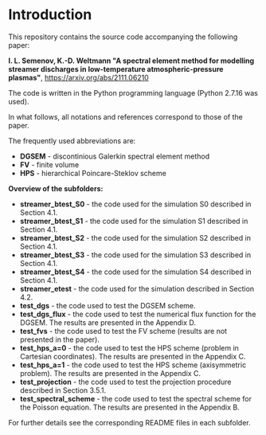 # Introduction

This repository contains the source code accompanying the following paper:

**I. L. Semenov, K.-D. Weltmann "A spectral element method for modelling streamer discharges in low-temperature atmospheric-pressure plasmas"**, https://arxiv.org/abs/2111.06210

The code is written in the Python programming language (Python 2.7.16 was used).

In what follows, all notations and references correspond to those of the paper.

The frequently used abbreviations are:
 - **DGSEM** - discontinious Galerkin spectral element method
 - **FV** - finite volume
 - **HPS** - hierarchical Poincare-Steklov scheme

**Overview of the subfolders:**
 - **streamer_btest_S0** - the code used for the simulation S0 described in Section 4.1.
 - **streamer_btest_S1** - the code used for the simulation S1 described in Section 4.1.
 - **streamer_btest_S2** - the code used for the simulation S2 described in Section 4.1.
 - **streamer_btest_S3** - the code used for the simulation S3 described in Section 4.1.
 - **streamer_btest_S4** - the code used for the simulation S4 described in Section 4.1.
 - **streamer_etest** - the code used for the simulation described in Section 4.2.
 - **test_dgs** - the code used to test the DGSEM scheme.
 - **test_dgs_flux** - the code used to test the numerical flux function for the DGSEM. The results are presented in the Appendix D.
 - **test_fvs** - the code used to test the FV scheme (results are not presented in the paper).
 - **test_hps_a=0** - the code used to test the HPS scheme (problem in Cartesian coordinates). The results are presented in the Appendix C.
 - **test_hps_a=1** - the code used to test the HPS scheme (axisymmetric problem). The results are presented in the Appendix C.
 - **test_projection** - the code used to test the projection procedure described in Section 3.5.1.
 - **test_spectral_scheme** - the code used to test the spectral scheme for the Poisson equation. The results are presented in the Appendix B.

For further details see the corresponding README files in each subfolder.
